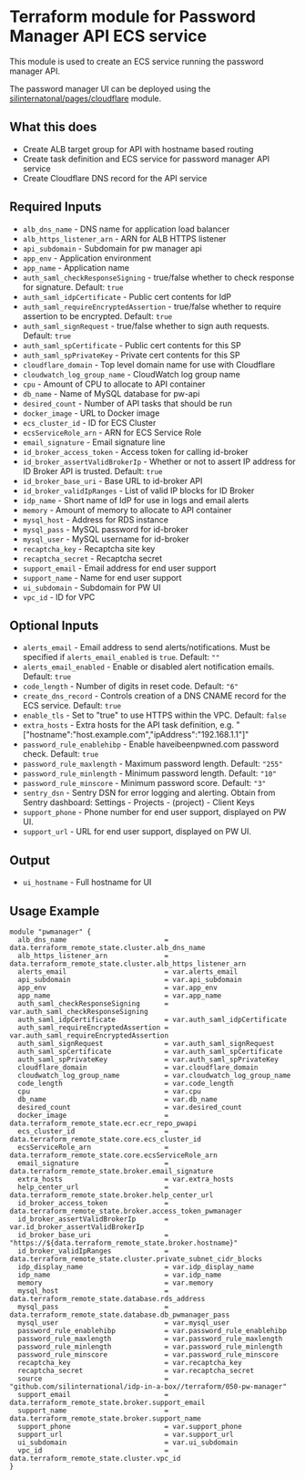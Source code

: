 # Terraform module for Password Manager API ECS service

This module is used to create an ECS service running the password manager API.

The password manager UI can be deployed using the [silinternatonal/pages/cloudflare](https://registry.terraform.io/modules/silinternational/pages/cloudflare/latest) module.

## What this does

 - Create ALB target group for API with hostname based routing
 - Create task definition and ECS service for password manager API service
 - Create Cloudflare DNS record for the API service

## Required Inputs

 - `alb_dns_name` - DNS name for application load balancer
 - `alb_https_listener_arn` - ARN for ALB HTTPS listener
 - `api_subdomain` - Subdomain for pw manager api
 - `app_env` - Application environment
 - `app_name` - Application name
 - `auth_saml_checkResponseSigning`  - true/false whether to check response for signature. Default: `true`
 - `auth_saml_idpCertificate` - Public cert contents for IdP 
 - `auth_saml_requireEncryptedAssertion` - true/false whether to require assertion to be encrypted. Default: `true`
 - `auth_saml_signRequest` - true/false whether to sign auth requests. Default: `true`
 - `auth_saml_spCertificate` - Public cert contents for this SP
 - `auth_saml_spPrivateKey` - Private cert contents for this SP
 - `cloudflare_domain` - Top level domain name for use with Cloudflare
 - `cloudwatch_log_group_name` - CloudWatch log group name
 - `cpu` - Amount of CPU to allocate to API container
 - `db_name` - Name of MySQL database for pw-api
 - `desired_count` - Number of API tasks that should be run
 - `docker_image` - URL to Docker image
 - `ecs_cluster_id` - ID for ECS Cluster
 - `ecsServiceRole_arn` - ARN for ECS Service Role
 - `email_signature` - Email signature line
 - `id_broker_access_token` - Access token for calling id-broker
 - `id_broker_assertValidBrokerIp` - Whether or not to assert IP address for ID Broker API is trusted. Default: `true`
 - `id_broker_base_uri` - Base URL to id-broker API
 - `id_broker_validIpRanges` - List of valid IP blocks for ID Broker
 - `idp_name` - Short name of IdP for use in logs and email alerts
 - `memory` - Amount of memory to allocate to API container
 - `mysql_host` - Address for RDS instance
 - `mysql_pass` - MySQL password for id-broker
 - `mysql_user` - MySQL username for id-broker
 - `recaptcha_key` - Recaptcha site key
 - `recaptcha_secret` - Recaptcha secret
 - `support_email` - Email address for end user support
 - `support_name` - Name for end user support
 - `ui_subdomain` - Subdomain for PW UI
 - `vpc_id` - ID for VPC

## Optional Inputs

 - `alerts_email` - Email address to send alerts/notifications. Must be specified if `alerts_email_enabled` is `true`. Default: `""`
 - `alerts_email_enabled` - Enable or disabled alert notification emails. Default: `true`
 - `code_length` - Number of digits in reset code. Default: `"6"`
 - `create_dns_record` - Controls creation of a DNS CNAME record for the ECS service. Default: `true`
 - `enable_tls` - Set to "true" to use HTTPS within the VPC. Default: `false`
 - `extra_hosts` - Extra hosts for the API task definition, e.g. "\["hostname":"host.example.com","ipAddress":"192.168.1.1"\]"
 - `password_rule_enablehibp` - Enable haveibeenpwned.com password check. Default: `true`
 - `password_rule_maxlength` - Maximum password length. Default: `"255"`
 - `password_rule_minlength` - Minimum password length. Default: `"10"`
 - `password_rule_minscore` - Minimum password score. Default: `"3"`
 - `sentry_dsn` - Sentry DSN for error logging and alerting. Obtain from Sentry dashboard: Settings - Projects - (project) - Client Keys
 - `support_phone` - Phone number for end user support, displayed on PW UI.
 - `support_url` - URL for end user support, displayed on PW UI.

## Output

 - `ui_hostname` - Full hostname for UI

## Usage Example

```hcl
module "pwmanager" {
  alb_dns_name                        = data.terraform_remote_state.cluster.alb_dns_name
  alb_https_listener_arn              = data.terraform_remote_state.cluster.alb_https_listener_arn
  alerts_email                        = var.alerts_email
  api_subdomain                       = var.api_subdomain
  app_env                             = var.app_env
  app_name                            = var.app_name
  auth_saml_checkResponseSigning      = var.auth_saml_checkResponseSigning
  auth_saml_idpCertificate            = var.auth_saml_idpCertificate
  auth_saml_requireEncryptedAssertion = var.auth_saml_requireEncryptedAssertion
  auth_saml_signRequest               = var.auth_saml_signRequest
  auth_saml_spCertificate             = var.auth_saml_spCertificate
  auth_saml_spPrivateKey              = var.auth_saml_spPrivateKey
  cloudflare_domain                   = var.cloudflare_domain
  cloudwatch_log_group_name           = var.cloudwatch_log_group_name
  code_length                         = var.code_length
  cpu                                 = var.cpu
  db_name                             = var.db_name
  desired_count                       = var.desired_count
  docker_image                        = data.terraform_remote_state.ecr.ecr_repo_pwapi
  ecs_cluster_id                      = data.terraform_remote_state.core.ecs_cluster_id
  ecsServiceRole_arn                  = data.terraform_remote_state.core.ecsServiceRole_arn
  email_signature                     = data.terraform_remote_state.broker.email_signature
  extra_hosts                         = var.extra_hosts
  help_center_url                     = data.terraform_remote_state.broker.help_center_url
  id_broker_access_token              = data.terraform_remote_state.broker.access_token_pwmanager
  id_broker_assertValidBrokerIp       = var.id_broker_assertValidBrokerIp
  id_broker_base_uri                  = "https://${data.terraform_remote_state.broker.hostname}"
  id_broker_validIpRanges             = data.terraform_remote_state.cluster.private_subnet_cidr_blocks
  idp_display_name                    = var.idp_display_name
  idp_name                            = var.idp_name
  memory                              = var.memory
  mysql_host                          = data.terraform_remote_state.database.rds_address
  mysql_pass                          = data.terraform_remote_state.database.db_pwmanager_pass
  mysql_user                          = var.mysql_user
  password_rule_enablehibp            = var.password_rule_enablehibp
  password_rule_maxlength             = var.password_rule_maxlength
  password_rule_minlength             = var.password_rule_minlength
  password_rule_minscore              = var.password_rule_minscore
  recaptcha_key                       = var.recaptcha_key
  recaptcha_secret                    = var.recaptcha_secret
  source                              = "github.com/silinternational/idp-in-a-box//terraform/050-pw-manager"
  support_email                       = data.terraform_remote_state.broker.support_email
  support_name                        = data.terraform_remote_state.broker.support_name
  support_phone                       = var.support_phone
  support_url                         = var.support_url
  ui_subdomain                        = var.ui_subdomain
  vpc_id                              = data.terraform_remote_state.cluster.vpc_id
}
```
